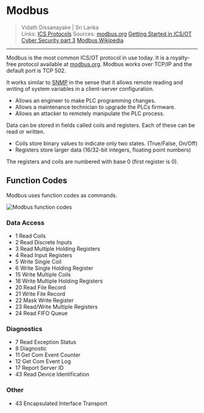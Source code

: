 # Modbus

> Vidath Dissanayake | Sri Lanka  
> Links: [ICS Protocols](ICS%20Protocols.md)
> Sources: [modbus.org](https://modbus.org) [Getting Started in ICS/OT Cyber Security part 3](https://www.youtube.com/watch?v=WReeJDw-AV4&list=PLOSJSv0hbPZAlINIh1HcB0L8AZcSPc80g&index=3) [Modbus Wikipedia](https://en.wikipedia.org/wiki/Modbus)

---

Modbus is the most common ICS/OT protocol in use today. It is a royalty-free protocol available at [modbus.org](https://modbus.org). Modbus works over TCP/IP and the default port is TCP 502. 

It works similar to [SNMP](../../../network/communication%20protocol/TCP%20IP%20layer%204/OSI%20layer%207/SNMP.md) in the sense that it allows remote reading and writing of system variables in a client-server configuration.
- Allows an engineer to make PLC programming changes.
- Allows a maintenance technician to upgrade the PLCs firmware.
- Allows an attacker to remotely manipulate the PLC process.

Data can be stored in fields called coils and registers. Each of these can be read or written. 
- Coils store binary values to indicate only two states. (True/False, On/Off)
- Registers store larger data (16/32-bit integers, floating point numbers)

The registers and coils are numbered with base 0 (first register is 0).

## Function Codes

Modbus uses function codes as commands.

![Modbus function codes](assets/images/Modbus%20function%20codes.png)

### Data Access

- 1 Read Coils
- 2 Read Discrete Inputs
- 3 Read Multiple Holding Registers
- 4 Read Input Registers
- 5 Write Single Coil
- 6 Write Single Holding Register
- 15 Write Multiple Coils
- 16 Write Multiple Holding Registers
- 20 Read File Record
- 21 Write File Record
- 22 Mask Write Register
- 23 Read/Write Multiple Registers
- 24 Read FIFO Queue

### Diagnostics

- 7 Read Exception Status
- 8 Diagnostic
- 11 Get Com Event Counter
- 12 Get Com Event Log
- 17 Report Server ID
- 43 Read Device Identification

### Other

- 43 Encapsulated Interface Transport

